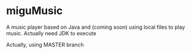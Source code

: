 # miguMusic
A music player based on Java and (coming soon) using local files to play music. Actually need JDK to execute 

Actually, using MASTER branch
